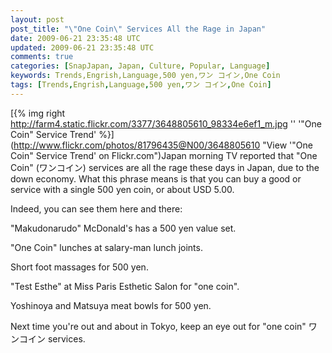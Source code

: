 ```yaml
---           
layout: post
post_title: "\"One Coin\" Services All the Rage in Japan"
date: 2009-06-21 23:35:48 UTC
updated: 2009-06-21 23:35:48 UTC
comments: true
categories: [SnapJapan, Japan, Culture, Popular, Language]
keywords: Trends,Engrish,Language,500 yen,ワン コイン,One Coin
tags: [Trends,Engrish,Language,500 yen,ワン コイン,One Coin]
---
```

 


[{% img right http://farm4.static.flickr.com/3377/3648805610_98334e6ef1_m.jpg '' '"One Coin" Service Trend' %}](http://www.flickr.com/photos/81796435@N00/3648805610 "View '"One Coin" Service Trend' on Flickr.com")Japan morning TV reported that "One Coin" (ワンコイン) services are all the rage these days in Japan, due to the down economy. What this phrase means is that you can buy a good or service with a single 500 yen coin, or about USD 5.00. 




Indeed, you can see them here and there: 









"Makudonarudo" McDonald's has a 500 yen value set.




"One Coin" lunches at salary-man lunch joints.




Short foot massages for 500 yen.




"Test Esthe" at Miss Paris Esthetic Salon for "one coin".




Yoshinoya and Matsuya meat bowls for 500 yen.









Next time you're out and about in Tokyo, keep an eye out for "one coin" ワンコイン services. 


